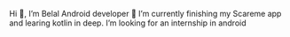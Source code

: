 Hi 👋, I’m Belal
Android developer
🌱 I’m currently finishing my Scareme app and learing kotlin in deep.
I’m looking for an internship in android
